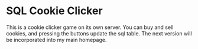 # SQL Cookie Clicker
This is a cookie clicker game on its own server. You can buy and sell cookies, and pressing the buttons update the sql table. The next version will be incorporated into my main homepage.
